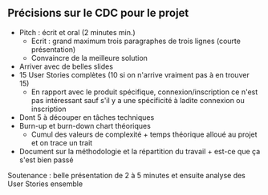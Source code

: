 ## Précisions sur le CDC pour le projet

- Pitch : écrit et oral (2 minutes min.)
	- Ecrit : grand maximum trois paragraphes de trois lignes (courte présentation)
	- Convaincre de la meilleure solution
- Arriver avec de belles slides
- 15 User Stories complètes (10 si on n'arrive vraiment pas à en trouver 15)
	- En rapport avec le produit spécifique, connexion/inscription ce n'est pas intéressant sauf s'il y a une spécificité à ladite connexion ou inscription
- Dont 5 à découper en tâches techniques
- Burn-up et burn-down chart théoriques
	- Cumul des valeurs de complexité + temps théorique alloué au projet et on trace un trait
- Document sur la méthodologie et la répartition du travail + est-ce que ça s'est bien passé

Soutenance : belle présentation de 2 à 5 minutes et ensuite analyse des User Stories ensemble